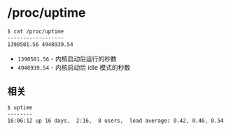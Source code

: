 # /proc/uptime

```bash
$ cat /proc/uptime
------------------
1390581.56 4948939.54
```

* `1390581.56` - 内核启动后运行的秒数
* `4948939.54` - 内核启动后 idle 模式的秒数

## 相关

```bash
$ uptime
--------
16:06:12 up 16 days,  2:16,  8 users,  load average: 0.42, 0.46, 0.54
```